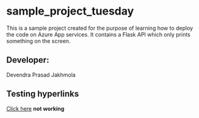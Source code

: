# sample_project_tuesday
This is a sample project created for the purpose of learning how to deploy the code on Azure App services. It contains a Flask API which only prints something on the screen. 

## Developer:
Devendra Prasad Jakhmola

## Testing hyperlinks
[Click here](www.google.com)
**not working**
